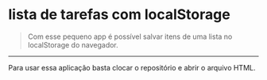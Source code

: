 # lista de tarefas com localStorage

> Com esse pequeno app é possível salvar itens de uma lista no localStorage do navegador.

---

Para usar essa aplicação basta clocar o repositório e abrir o arquivo HTML.
